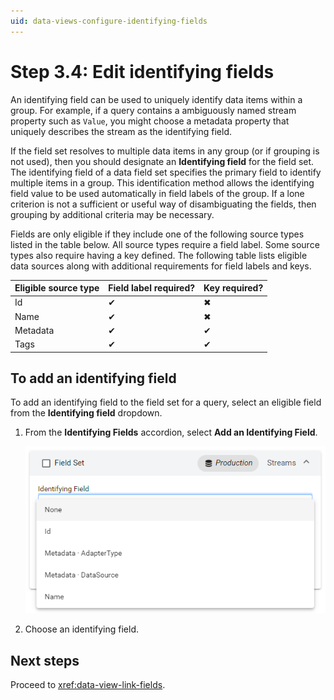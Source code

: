 ```yaml
---
uid: data-views-configure-identifying-fields
---
```


# Step 3.4: Edit identifying fields

An identifying field can be used to uniquely identify data items within a group. For example, if a query contains a ambiguously named stream property such as `Value`, you might choose a metadata property that uniquely describes the stream as the identifying field. 

If the field set resolves to multiple data items in any group (or if grouping is not used), then you should designate an **Identifying field** for the field set. The identifying field of a data field set specifies the primary field to identify multiple items in a group. This identification method allows the identifying field value to be used automatically in field labels of the group. If a lone criterion is not a sufficient or useful way of disambiguating the fields, then grouping by additional criteria may be necessary. 

Fields are only eligible if they include one of the following source types listed in the table below. All source types require a field label. Some source types also require having a key defined. The following table lists eligible data sources along with additional requirements for field labels and keys.

| Eligible source type | Field label required? | Key required? |
|----------------------|-----------------------|---------------|
| Id                   | ✔                    | &#10006;      |
| Name                 | ✔                    | &#10006;      |
| Metadata             | ✔                    | ✔             |
| Tags                 | ✔                    | ✔             |

## To add an identifying field

To add an identifying field to the field set for a query, select an eligible field from the **Identifying field** dropdown.

1. From the **Identifying Fields** accordion, select **Add an Identifying Field**.

	![add-an-identifying-field](_images/add-an-identifying-field.png)

1. Choose an identifying field.

## Next steps

Proceed to <xref:data-view-link-fields>.